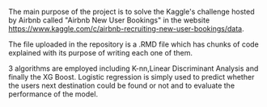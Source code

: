 The main purpose of the project is to solve the Kaggle's challenge hosted by Airbnb called "Airbnb New User Bookings" in the website  https://www.kaggle.com/c/airbnb-recruiting-new-user-bookings/data. 

The file uploaded in the repository is a .RMD file which has chunks of code explained with its purpose of writing each one of them.

3 algorithms are employed including K-nn,Linear Discriminant Analysis and finally the XG Boost.
Logistic regression is simply used to predict whether the users next destination could be found or not and to evaluate the performance of the model.
